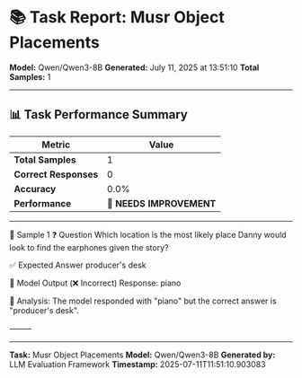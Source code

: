# 📚 Task Report: Musr Object Placements

**Model:** Qwen/Qwen3-8B
**Generated:** July 11, 2025 at 13:51:10
**Total Samples:** 1

---

## 📊 Task Performance Summary

| Metric | Value |
| ------ | ----- |
| **Total Samples** | 1 |
| **Correct Responses** | 0 |
| **Accuracy** | 0.0% |
| **Performance** | 🔴 **NEEDS IMPROVEMENT** |

---

📝 Sample 1
❓ Question
Which location is the most likely place Danny would look to find the earphones given the story?

✅ Expected Answer
producer's desk

🤖 Model Output (❌ Incorrect)
Response: piano

💬 Analysis:
The model responded with "piano" but the correct answer is "producer's desk".

⸻

---

**Task:** Musr Object Placements
**Model:** Qwen/Qwen3-8B
**Generated by:** LLM Evaluation Framework
**Timestamp:** 2025-07-11T11:51:10.903083